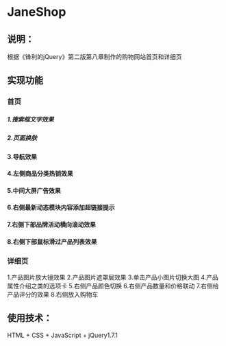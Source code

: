 # JaneShop

## 说明：
根据《锋利的jQuery》第二版第八章制作的购物网站首页和详细页

## 实现功能
### 首页
##### 1.搜索框文字效果
##### 2.页面换肤
#### 3.导航效果
#### 4.左侧商品分类热销效果
#### 5.中间大屏广告效果
#### 6.右侧最新动态模块内容添加超链接提示
#### 7.右侧下部品牌活动横向滚动效果
#### 8.右侧下部鼠标滑过产品列表效果

### 详细页
1.产品图片放大镜效果
2.产品图片遮罩层效果
3.单击产品小图片切换大图
4.产品属性介绍之类的选项卡
5.右侧产品颜色切换
6.右侧产品数量和价格联动
7.右侧给产品评分的效果
8.右侧放入购物车

## 使用技术：
HTML + CSS + JavaScript + jQuery1.7.1
